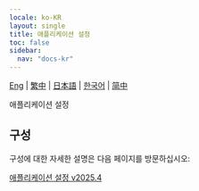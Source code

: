 ```yaml
---
locale: ko-KR
layout: single
title: 애플리케이션 설정
toc: false
sidebar:
  nav: "docs-kr"
---
```

[Eng](/dancexr/features/application_settings.md) | [繁中](/tw/dancexr/features/application_settings.md) | [日本語](/jp/dancexr/features/application_settings.md) | [한국어](/kr/dancexr/features/application_settings.md) | [简中](/zh/dancexr/features/application_settings.md)

애플리케이션 설정

## 구성

구성에 대한 자세한 설명은 다음 페이지를 방문하십시오:

[애플리케이션 설정 v2025.4](/dancexr/menu/2025.4/system/application_settings)